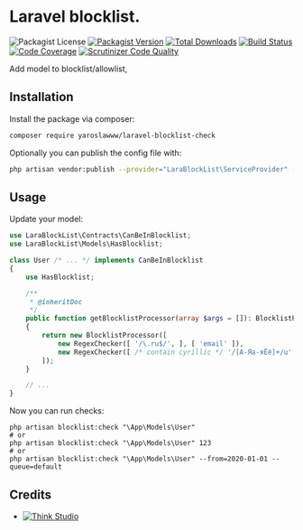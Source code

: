 # Laravel blocklist.

![Packagist License](https://img.shields.io/packagist/l/think.studio/laravel-blocklist-check?color=%234dc71f)
[![Packagist Version](https://img.shields.io/packagist/v/think.studio/laravel-blocklist-check)](https://packagist.org/packages/think.studio/laravel-blocklist-check)
[![Total Downloads](https://img.shields.io/packagist/dt/think.studio/laravel-blocklist-check)](https://packagist.org/packages/think.studio/laravel-blocklist-check)
[![Build Status](https://scrutinizer-ci.com/g/dev-think-one/laravel-blocklist-check/badges/build.png?b=main)](https://scrutinizer-ci.com/g/dev-think-one/laravel-blocklist-check/build-status/main)
[![Code Coverage](https://scrutinizer-ci.com/g/dev-think-one/laravel-blocklist-check/badges/coverage.png?b=main)](https://scrutinizer-ci.com/g/dev-think-one/laravel-blocklist-check/?branch=main)
[![Scrutinizer Code Quality](https://scrutinizer-ci.com/g/dev-think-one/laravel-blocklist-check/badges/quality-score.png?b=main)](https://scrutinizer-ci.com/g/dev-think-one/laravel-blocklist-check/?branch=main)

Add model to blocklist/allowlist,

## Installation

Install the package via composer:

```bash
composer require yaroslawww/laravel-blocklist-check
```

Optionally you can publish the config file with:

```bash
php artisan vendor:publish --provider="LaraBlockList\ServiceProvider" --tag="config"
```

## Usage

Update your model:

```php
use LaraBlockList\Contracts\CanBeInBlocklist;
use LaraBlockList\Models\HasBlocklist;

class User /* ... */ implements CanBeInBlocklist
{
    use HasBlocklist;

    /**
     * @inheritDoc
     */
    public function getBlocklistProcessor(array $args = []): BlocklistProcessor
    {
        return new BlocklistProcessor([
            new RegexChecker([ '/\.ru$/', ], [ 'email' ]),
            new RegexChecker([ /* contain cyrillic */ '/[А-Яа-яЁё]+/u', ], [ 'name', ]),
        ]);
    }

    // ...
}
```

Now you can run checks:

```shell
php artisan blocklist:check "\App\Models\User"
# or
php artisan blocklist:check "\App\Models\User" 123
# or
php artisan blocklist:check "\App\Models\User" --from=2020-01-01 --queue=default
```

## Credits

- [![Think Studio](https://yaroslawww.github.io/images/sponsors/packages/logo-think-studio.png)](https://think.studio/) 